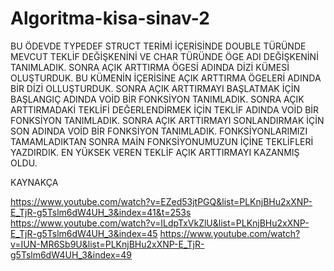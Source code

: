 # Algoritma-kisa-sinav-2

BU ÖDEVDE TYPEDEF STRUCT TERİMİ İÇERİSİNDE DOUBLE TÜRÜNDE MEVCUT TEKLİF DEĞİŞKENİNİ VE CHAR TÜRÜNDE ÖGE ADI DEĞİŞKENİNİ TANIMLADIK. 
SONRA AÇIK ARTTIRMA ÖGESİ ADINDA DİZİ KÜMESİ OLUŞTURDUK.
BU KÜMENİN İÇERİSİNE AÇIK ARTTIRMA ÖGELERİ ADINDA BİR DİZİ OLLUŞTURDUK.
SONRA AÇIK ARTTIRMAYI BAŞLATMAK İÇİN BAŞLANGIÇ ADINDA VOİD BİR FONKSİYON TANIMLADIK.
SONRA AÇIK ARTTIRMADAKİ TEKLİFİ DEĞERLENDİRMEK İÇİN TEKLİF ADINDA VOİD BİR FONKSİYON TANIMLADIK.
SONRA AÇIK ARTTIRMAYI SONLANDIRMAK İÇİN SON ADINDA VOİD BİR FONKSİYON TANIMLADIK.
FONKSİYONLARIMIZI TAMAMLADIKTAN SONRA MAİN FONKSİYONUMUZUN İÇİNE TEKLİFLERİ YAZDIRDIK.
EN YÜKSEK VEREN TEKLİF AÇIK ARTTIRMAYI KAZANMIŞ OLDU.

KAYNAKÇA

https://www.youtube.com/watch?v=EZed53jtPGQ&list=PLKnjBHu2xXNP-E_TjR-g5Tslm6dW4UH_3&index=41&t=253s
https://www.youtube.com/watch?v=ILdpTxVkZlU&list=PLKnjBHu2xXNP-E_TjR-g5Tslm6dW4UH_3&index=45
https://www.youtube.com/watch?v=IUN-MR6Sb9U&list=PLKnjBHu2xXNP-E_TjR-g5Tslm6dW4UH_3&index=49
